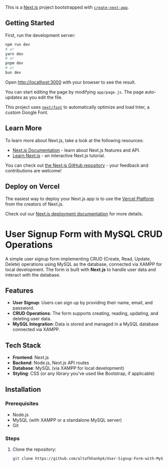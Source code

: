 This is a [Next.js](https://nextjs.org/) project bootstrapped with [`create-next-app`](https://github.com/vercel/next.js/tree/canary/packages/create-next-app).

## Getting Started

First, run the development server:

```bash
npm run dev
# or
yarn dev
# or
pnpm dev
# or
bun dev
```

Open [http://localhost:3000](http://localhost:3000) with your browser to see the result.

You can start editing the page by modifying `app/page.js`. The page auto-updates as you edit the file.

This project uses [`next/font`](https://nextjs.org/docs/basic-features/font-optimization) to automatically optimize and load Inter, a custom Google Font.

## Learn More

To learn more about Next.js, take a look at the following resources:

- [Next.js Documentation](https://nextjs.org/docs) - learn about Next.js features and API.
- [Learn Next.js](https://nextjs.org/learn) - an interactive Next.js tutorial.

You can check out [the Next.js GitHub repository](https://github.com/vercel/next.js/) - your feedback and contributions are welcome!

## Deploy on Vercel

The easiest way to deploy your Next.js app is to use the [Vercel Platform](https://vercel.com/new?utm_medium=default-template&filter=next.js&utm_source=create-next-app&utm_campaign=create-next-app-readme) from the creators of Next.js.

Check out our [Next.js deployment documentation](https://nextjs.org/docs/deployment) for more details.





# User Signup Form with MySQL CRUD Operations

A simple user signup form implementing CRUD (Create, Read, Update, Delete) operations using MySQL as the database, connected via XAMPP for local development. The form is built with **Next.js** to handle user data and interact with the database.

## Features

- **User Signup**: Users can sign up by providing their name, email, and password.
- **CRUD Operations**: The form supports creating, reading, updating, and deleting user data.
- **MySQL Integration**: Data is stored and managed in a MySQL database connected via XAMPP.

## Tech Stack

- **Frontend**: Next.js
- **Backend**: Node.js, Next.js API routes
- **Database**: MySQL (via XAMPP for local development)
- **Styling**: CSS (or any library you've used like Bootstrap, if applicable)

## Installation

### Prerequisites

- Node.js
- MySQL (with XAMPP or a standalone MySQL server)
- Git

### Steps

1. Clone the repository:

   ```bash
   git clone https://github.com/altafkhankpk/User-Signup-Form-with-MySQL-CRUD-Operations.git
